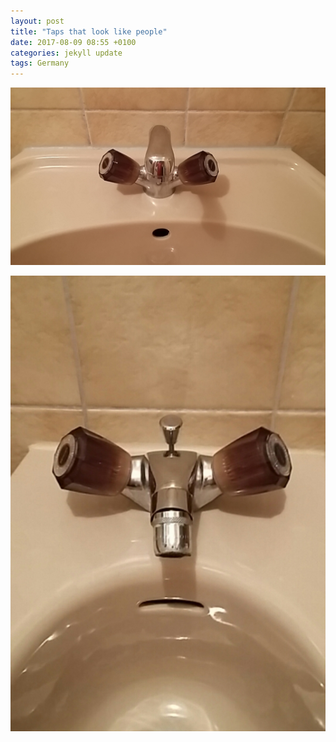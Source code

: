 ```yaml
---
layout: post
title: "Taps that look like people"
date: 2017-08-09 08:55 +0100
categories: jekyll update
tags: Germany
---
```

![Taps for a bathroom sink that look like a slightly surprised face](https://github.com/tombye/trexit/raw/gh-pages/assets/images/basin-taps-that-look-like-a-surprised-face.jpg)

![Taps for a bidet that look like the face of a slightly depressed person](https://github.com/tombye/trexit/raw/gh-pages/assets/images/bidet-taps-that-look-like-a-sad-face.jpg)


